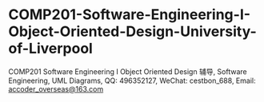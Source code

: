 # COMP201-Software-Engineering-I-Object-Oriented-Design-University-of-Liverpool
COMP201 Software Engineering I Object Oriented Design 辅导, Software Engineering, UML Diagrams, QQ: 496352127, WeChat: cestbon_688, Email: accoder_overseas@163.com

